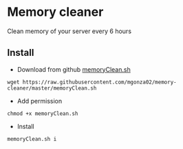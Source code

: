 # Memory cleaner

Clean memory of your server every 6 hours 

## Install 

- Download from github [memoryClean.sh](https://raw.githubusercontent.com/mgonza02/memory-cleaner/master/memoryClean.sh)

```
wget https://raw.githubusercontent.com/mgonza02/memory-cleaner/master/memoryClean.sh
```

- Add permission
```
chmod +x memoryClean.sh
```

- Install
```
memoryClean.sh i
```
